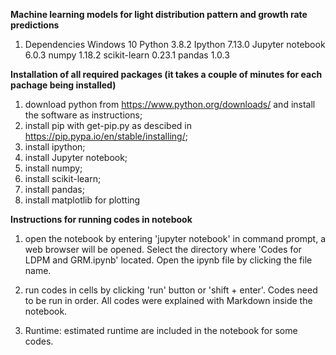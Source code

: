 **Machine learning models for light distribution pattern  and growth rate predictions**

1. Dependencies
Windows 10
Python 3.8.2
Ipython 7.13.0
Jupyter notebook 6.0.3
numpy 1.18.2
scikit-learn 0.23.1
pandas 1.0.3

**Installation of all required packages (it takes a couple of minutes for each pachage being installed)**
1) download python from https://www.python.org/downloads/ and install the software as instructions;
2) install pip with get-pip.py as descibed in https://pip.pypa.io/en/stable/installing/;
3) install ipython;
4) install Jupyter notebook;
5) install numpy;
6) install scikit-learn;
7) install pandas;
8) install matplotlib for plotting

**Instructions for running codes in notebook**
1) open the notebook by entering 'jupyter notebook' in command prompt, a web browser will be opened. Select the directory where 'Codes for LDPM and GRM.ipynb' located. Open the ipynb file by clicking the file name.

2) run codes in cells by clicking 'run' button or 'shift + enter'. Codes need to be run in order. 
   All codes were explained with Markdown inside the notebook.

3) Runtime: estimated runtime are included in the notebook for some codes.
